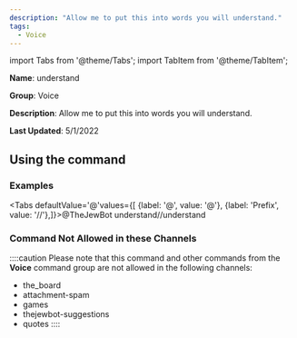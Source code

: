 ```yaml
---
description: "Allow me to put this into words you will understand."
tags:
  - Voice
---
```

import Tabs from '@theme/Tabs';
import TabItem from '@theme/TabItem';

**Name**: understand

**Group**: Voice

**Description**: Allow me to put this into words you will understand.

**Last Updated**: 5/1/2022

## Using the command

### Examples
<Tabs defaultValue='@'values={[ {label: '@', value: '@'}, {label: 'Prefix', value: '//'},]}><TabItem value='@'>@TheJewBot understand</TabItem><TabItem value='//'>//understand</TabItem></Tabs>

### Command Not Allowed in these Channels
::::caution Please note that this command and other commands from the **Voice** command group are not allowed in the following channels:
- the_board
- attachment-spam
- games
- thejewbot-suggestions
- quotes
::::